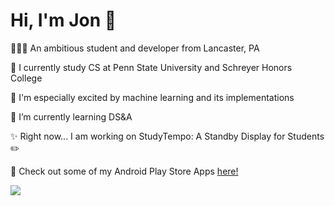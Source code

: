 <h1 align="left">Hi, I'm Jon 👋</h1>
<p align="left">🧑🏻‍💻 An ambitious student and developer from Lancaster, PA</p>
<p align="left">🦁 I currently study CS at Penn State University and Schreyer Honors College</p>
<p align="left">🤖 I'm especially excited by machine learning and its implementations</p>
<p align="left">🌱 I’m currently learning DS&A</p>
<p align="left">✨ Right now... I am working on StudyTempo: A Standby Display for Students ✏️</p>
<p align="left">📲 Check out some of my Android Play Store Apps <a href="https://play.google.com/store/apps/developer?id=%5BZeBosse%5D&hl=en_US&gl=US">here!</a></p>

<p align="left">
  <a href="https://skillicons.dev">
    <img src="https://skillicons.dev/icons?i=java,spring,python,react,js,html,css,postman,vscode,androidstudio" />
  </a>
</p>
